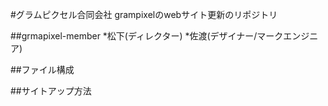 #グラムピクセル合同会社
grampixelのwebサイト更新のリポジトリ

##grmapixel-member
*松下(ディレクター)
*佐渡(デザイナー/マークエンジニア)


##ファイル構成


##サイトアップ方法